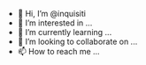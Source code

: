 - 👋 Hi, I’m @inquisiti
- 👀 I’m interested in ...
- 🌱 I’m currently learning ...
- 💞️ I’m looking to collaborate on ...
- 📫 How to reach me ...

<!---
inquisiti/inquisiti is a ✨ special ✨ repository because its `README.md` (this file) appears on your GitHub profile.
You can click the Preview link to take a look at your changes.
--->
